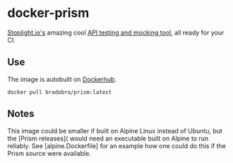 # docker-prism

[Stoplight.io's](https://stoplight.io/) amazing cool [API testing and mocking tool](http://stoplight.io/platform/prism/), all ready for your CI.

## Use

The image is autobuilt on [Dockerhub](https://hub.docker.com/r/bradobro/prism/).

`docker pull bradobro/prism:latest`

## Notes

This image could be smaller if built on Alpine Linux instead of Ubuntu, but the [Prism releases]( would need an executable built on Alpine to run reliably. See [alpine.Dockerfile] for an example how one could do this if the Prism source were available.
